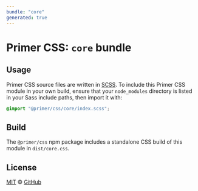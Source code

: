 ```yaml
---
bundle: "core"
generated: true
---
```


# Primer CSS: `core` bundle

## Usage

Primer CSS source files are written in [SCSS]. To include this Primer CSS module in your own build, ensure that your `node_modules` directory is listed in your Sass include paths, then import it with:

```scss
@import "@primer/css/core/index.scss";
```

## Build

The `@primer/css` npm package includes a standalone CSS build of this module in `dist/core.css`.

## License

[MIT](https://github.com/primer/css/blob/main/LICENSE) &copy; [GitHub](https://github.com/)


[scss]: https://sass-lang.com/documentation/syntax#scss
